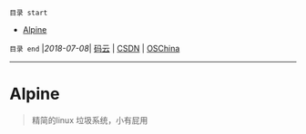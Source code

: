 `目录 start`
 
- [Alpine](#alpine)

`目录 end` |_2018-07-08_| [码云](https://gitee.com/gin9) | [CSDN](http://blog.csdn.net/kcp606) | [OSChina](https://my.oschina.net/kcp1104)
****************************************
# Alpine 
> 精简的linux 垃圾系统，小有屁用
